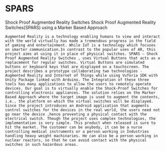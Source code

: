 # SPARS
Shock Proof Augmented Reality Switches
Shock Proof Augmented Reality Switches(SPARS)     using a Marker Based Approach




	Augmented Reality is a technology enabling humans to view and interact with the world virtually has made a tremendous progress in the field of gaming and entertainment. While IoT is a technology which focuses on smarter communication.In contrast to the popular uses of AR, this project aims at using it in place of physical switches. SPARS – Shock Proof Augmented Reality Switches , uses Virtual Buttons that acts as a replacement for regular switches. Virtual Buttons are simulated buttons or keyboard keys that are displayed on a touchscreen. The project describes a prototype collaborating two technologies - Augmented Reality and Internet of Things while using Vuforia SDK with Unity Package linked with Arduino. The Integration of these three tools has many applications to allow the users to remotely operate devices. Our goal is to virtually enable the Shock-Proof Switches for controlling electronic appliances. The solution relies on the Marker Based Approach where the target image is used to augment the contents, i.e., the platform on which the virtual switches will be displayed. Since the project introduces an Android application that augments control switches for the devices in the real world, the users need not go near the device ,hence preventing a physical contact with the electrical switch. Though the project uses complex technologies, the implementation is very simple. This product when released is sure to hit the market. The customer can be anybody, it can be a nurse controlling medical instruments or a person working in Industries handling heavy weight machinaries. He can also be a person working in nuclear reactors, so that he can avoid contact with the physical switches in such hazardous areas.

